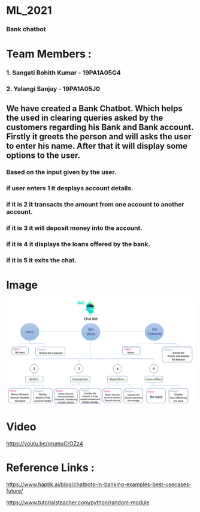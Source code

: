 # ML_2021
### Bank chatbot
# Team Members :
### 1. Sangati Rohith Kumar - 19PA1A05G4
### 2. Yalangi Sanjay - 19PA1A05J0

## We have created a Bank Chatbot. Which helps the used in clearing queries asked by the customers regarding his Bank and Bank account. Firstly it greets the person and will asks the user to enter his name. After that it will display some options to the user.
### Based on the input given by the user.
### if user enters 1 it desplays account details.
### if it is 2 it transacts the amount from one account to another account.
### if it is 3 it will deposit money into the account.
### if it is 4 it displays the loans offered by the bank.
### if it is 5 it exits the chat.

# Image
![alt text](https://raw.githubusercontent.com/Sanjay-009/ML_2021/main/Chat%20Bot-1.jpg)

# Video
https://youtu.be/qrumuCrOZz4

# Reference Links :
https://www.haptik.ai/blog/chatbots-in-banking-examples-best-usecases-future/

https://www.tutorialsteacher.com/python/random-module
